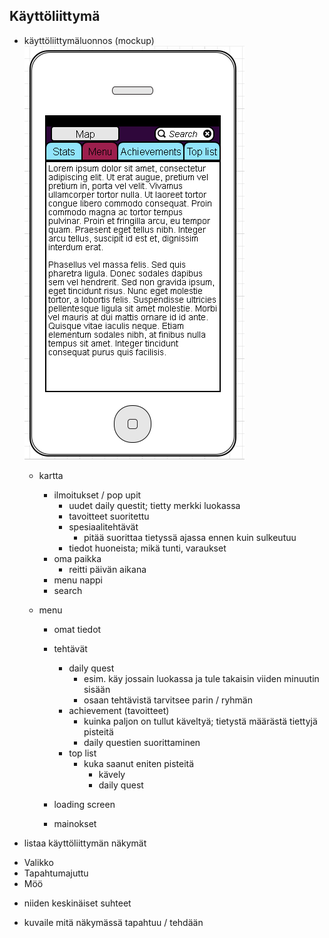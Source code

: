 ## Käyttöliittymä

* käyttöliittymäluonnos (mockup)
 ![Dahdah](menu.png)
  - kartta
    - ilmoitukset / pop upit
        - uudet daily questit; tietty merkki luokassa
        - tavoitteet suoritettu
        - spesiaalitehtävät 
            - pitää suorittaa tietyssä ajassa ennen kuin sulkeutuu
        - tiedot huoneista; mikä tunti, varaukset
    - oma paikka
        - reitti päivän aikana
    - menu nappi
    - search

  - menu
    - omat tiedot 
    - tehtävät
        - daily quest 
            - esim. käy jossain luokassa ja tule takaisin viiden minuutin sisään
            - osaan tehtävistä tarvitsee parin / ryhmän
        - achievement (tavoitteet)
            - kuinka paljon on tullut käveltyä; tietystä määrästä tiettyjä pisteitä
            - daily questien suorittaminen
        - top list
            - kuka saanut eniten pisteitä 
                - kävely
                - daily quest


    - loading screen
    - mainokset
  
* listaa käyttöliittymän näkymät
 - Valikko
 - Tapahtumajuttu
 - Möö
 
* niiden keskinäiset suhteet

* kuvaile mitä näkymässä tapahtuu / tehdään
